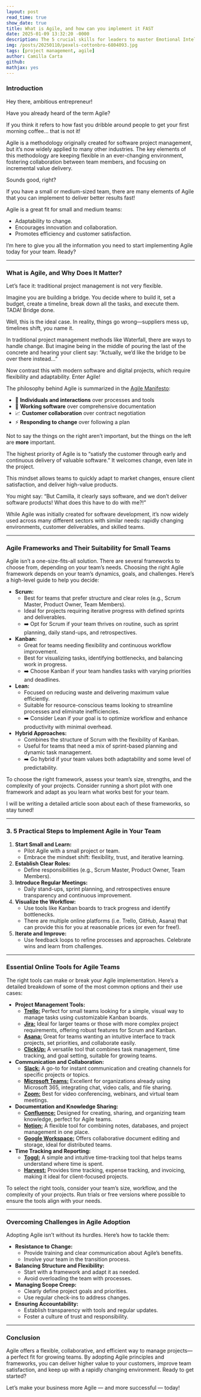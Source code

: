 ```yaml
---
layout: post
read_time: true
show_date: true
title: What is Agile, and how can you implement it FAST
date: 2025-01-09 13:32:20 -0000
description: The 5 crucial skills for leaders to master Emotional Intelligence
img: /posts/20250110/pexels-cottonbro-6804093.jpg 
tags: [project management, agile]
author: Camilla Carta
github: 
mathjax: yes
---
```


### Introduction

Hey there, ambitious entrepreneur!

Have you already heard of the term Agile?

If you think it refers to how fast you dribble around people to get your first morning coffee… that is not it!

Agile is a methodology originally created for software project management, but it’s now widely applied to many other industries. The key elements of this methodology are keeping flexible in an ever-changing environment, fostering collaboration between team members, and focusing on incremental value delivery.

Sounds good, right?

If you have a small or medium-sized team, there are many elements of Agile that you can implement to deliver better results fast!

Agile is a great fit for small and medium teams:

- Adaptability to change.
- Encourages innovation and collaboration.
- Promotes efficiency and customer satisfaction.

I’m here to give you all the information you need to start implementing Agile today for your team. Ready?

---

### What is Agile, and Why Does It Matter?

Let’s face it: traditional project management is not very flexible.

Imagine you are building a bridge. You decide where to build it, set a budget, create a timeline, break down all the tasks, and execute them. TADA! Bridge done.

Well, this is the ideal case. In reality, things go wrong—suppliers mess up, timelines shift, you name it.

In traditional project management methods like Waterfall, there are ways to handle change. But imagine being in the middle of pouring the last of the concrete and hearing your client say: “Actually, we’d like the bridge to be over there instead…”

Now contrast this with modern software and digital projects, which require flexibility and adaptability. Enter Agile!

The philosophy behind Agile is summarized in the [Agile Manifesto](https://agilemanifesto.org/):

- 🤝 **Individuals and interactions** over processes and tools
- 🔧 **Working software** over comprehensive documentation
- 📈 **Customer collaboration** over contract negotiation
- ⚡ **Responding to change** over following a plan

Not to say the things on the right aren’t important, but the things on the left are **more** important.

The highest priority of Agile is to “satisfy the customer through early and continuous delivery of valuable software.” It welcomes change, even late in the project.

This mindset allows teams to quickly adapt to market changes, ensure client satisfaction, and deliver high-value products.

You might say: “But Camilla, it clearly says software, and we don’t deliver software products! What does this have to do with me?!”

While Agile was initially created for software development, it’s now widely used across many different sectors with similar needs: rapidly changing environments, customer deliverables, and skilled teams.

---

### Agile Frameworks and Their Suitability for Small Teams

Agile isn’t a one-size-fits-all solution. There are several frameworks to choose from, depending on your team’s needs. Choosing the right Agile framework depends on your team’s dynamics, goals, and challenges. Here’s a high-level guide to help you decide:

- **Scrum:**
    - Best for teams that prefer structure and clear roles (e.g., Scrum Master, Product Owner, Team Members).
    - Ideal for projects requiring iterative progress with defined sprints and deliverables.
    - ➡️ Opt for Scrum if your team thrives on routine, such as sprint planning, daily stand-ups, and retrospectives.
- **Kanban:**
    - Great for teams needing flexibility and continuous workflow improvement.
    - Best for visualizing tasks, identifying bottlenecks, and balancing work in progress.
    - ➡️ Choose Kanban if your team handles tasks with varying priorities and deadlines.
- **Lean:**
    - Focused on reducing waste and delivering maximum value efficiently.
    - Suitable for resource-conscious teams looking to streamline processes and eliminate inefficiencies.
    - ➡️ Consider Lean if your goal is to optimize workflow and enhance productivity with minimal overhead.
- **Hybrid Approaches:**
    - Combines the structure of Scrum with the flexibility of Kanban.
    - Useful for teams that need a mix of sprint-based planning and dynamic task management.
    - ➡️ Go hybrid if your team values both adaptability and some level of predictability.

To choose the right framework, assess your team’s size, strengths, and the complexity of your projects. Consider running a short pilot with one framework and adapt as you learn what works best for your team.

I will be writing a detailed article soon about each of these frameworks, so stay tuned!

---

### **3. 5 Practical Steps to Implement Agile in Your Team**

1. **Start Small and Learn:**
    - Pilot Agile with a small project or team.
    - Embrace the mindset shift: flexibility, trust, and iterative learning.
2. **Establish Clear Roles:**
    - Define responsibilities (e.g., Scrum Master, Product Owner, Team Members).
3. **Introduce Regular Meetings:**
    - Daily stand-ups, sprint planning, and retrospectives ensure transparency and continuous improvement.
4. **Visualize the Workflow:**
    - Use tools like Kanban boards to track progress and identify bottlenecks.
    - There are multiple online platforms (i.e. Trello, GitHub, Asana) that can provide this for you at reasonable prices (or even for free!).
5. **Iterate and Improve:**
    - Use feedback loops to refine processes and approaches. Celebrate wins and learn from challenges.

---

### Essential Online Tools for Agile Teams

The right tools can make or break your Agile implementation. Here’s a detailed breakdown of some of the most common options and their use cases:

- **Project Management Tools:**
    - **[Trello:](https://trello.com "https://trello.com")** Perfect for small teams looking for a simple, visual way to manage tasks using customizable Kanban boards.
    - **[Jira:](https://www.atlassian.com/software/jira "https://www.atlassian.com/software/jira")** Ideal for larger teams or those with more complex project requirements, offering robust features for Scrum and Kanban.
    - **[Asana:](https://asana.com/ "https://asana.com/")** Great for teams wanting an intuitive interface to track projects, set priorities, and collaborate easily.
    - **[ClickUp:](https://clickup.com/ "https://clickup.com/")** A versatile tool that combines task management, time tracking, and goal setting, suitable for growing teams.
- **Communication and Collaboration:**
    - **[Slack:](https://slack.com/ "https://slack.com/")** A go-to for instant communication and creating channels for specific projects or topics.
    - **[Microsoft Teams:](https://www.microsoft.com/en-us/microsoft-teams/log-in "https://www.microsoft.com/en-us/microsoft-teams/log-in")** Excellent for organizations already using Microsoft 365, integrating chat, video calls, and file sharing.
    - **[Zoom:](https://www.zoom.com "https://www.zoom.com")** Best for video conferencing, webinars, and virtual team meetings.
- **Documentation and Knowledge Sharing:**
    - **[Confluence:](https://www.atlassian.com/software/confluence "https://www.atlassian.com/software/confluence")** Designed for creating, sharing, and organizing team knowledge, perfect for Agile teams.
    - **[Notion:](https://www.notion.so "https://www.notion.so")** A flexible tool for combining notes, databases, and project management in one place.
    - **[Google Workspace:](https://workspace.google.com/ "https://workspace.google.com/")** Offers collaborative document editing and storage, ideal for distributed teams.
- **Time Tracking and Reporting:**
    - **[Toggl:](https://toggl.com/ "https://toggl.com/")** A simple and intuitive time-tracking tool that helps teams understand where time is spent.
    - **[Harvest:](https://www.getharvest.com/ "https://www.getharvest.com/")** Provides time tracking, expense tracking, and invoicing, making it ideal for client-focused projects.

To select the right tools, consider your team’s size, workflow, and the complexity of your projects. Run trials or free versions where possible to ensure the tools align with your needs.

---

### Overcoming Challenges in Agile Adoption

Adopting Agile isn’t without its hurdles. Here’s how to tackle them:

- **Resistance to Change:**
    - Provide training and clear communication about Agile’s benefits.
    - Involve your team in the transition process.
- **Balancing Structure and Flexibility:**
    - Start with a framework and adapt it as needed.
    - Avoid overloading the team with processes.
- **Managing Scope Creep:**
    - Clearly define project goals and priorities.
    - Use regular check-ins to address changes.
- **Ensuring Accountability:**
    - Establish transparency with tools and regular updates.
    - Foster a culture of trust and responsibility.

---

### Conclusion

Agile offers a flexible, collaborative, and efficient way to manage projects—a perfect fit for growing teams. By adopting Agile principles and frameworks, you can deliver higher value to your customers, improve team satisfaction, and keep up with a rapidly changing environment. Ready to get started?

Let’s make your business more Agile — and more successful — today!
